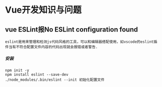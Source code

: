 # Vue开发知识与问题

## vue ESLint报No ESLint configuration found
	eslint是用来管理和检测js代码风格的工具，可以和编辑器搭配使用，如vscode的eslint插件当有不符合配置文件内容的代码出现就会报错或者警告.
##### 安装
	npm init -y
	npm install eslint --save-dev
	./node_modules/.bin/eslint --init 初始化配置文件